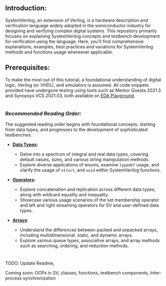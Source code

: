 ## Introduction:
SystemVerilog, an extension of Verilog, is a hardware description and verification language widely adopted in the semiconductor industry for designing and verifying complex digital systems. This repository primarily focuses on explaining SystemVerilog concepts and testbench development for verification using the language. Here, you'll find comprehensive explanations, examples, best practices and variations for SystemVerilog methods and functions usage whereever applicable.

## Prerequisites:
To make the most out of this tutorial, a foundational understanding of digital logic, Verilog (or VHDL), and simulators is assumed. All code snippets provided have undergone testing using tools such as Mentor Questa 2021.3 and Synopsys VCS 2021.03, both available on [EDA Playground](https://www.edaplayground.com/).

# 

### *Recommended Reading Order:*
The suggested reading order begins with foundational concepts, starting from data types, and progresses to the development of sophisticated testbenches.

- **[Data Types](Data%20Types):**
  - Delve into a spectrum of integral and real data types, covering default values, sizes, and various string manipulation methods.
  - Explore diverse applications of enums, examine `typedef` usage, and clarify the usage of `struct`, and `void` within SystemVerilog functions.

- **[Operators](Operators):**
  - Explore concatenation and replication across different data types, along with wildcard equality and inequality.
  - Showcase various usage scenarios of the set membership operator and left and right streaming operators for SV and user-defined data types.

- **[Arrays](Arrays):**
  - Understand the differences between packed and unpacked arrays, including multidimensional, static, and dynamic arrays.
  - Explore various queue types, associative arrays, and array methods such as searching, ordering, and reduction methods.

#
 
TODO:
Update Readme,

Coming soon:
OOPs in SV, classes, functions, testbench components, Inter-process synchronization

